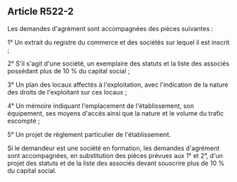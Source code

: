 Article R522-2
----
Les demandes d'agrément sont accompagnées des pièces suivantes :

1° Un extrait du registre du commerce et des sociétés sur lequel il est inscrit
;

2° S'il s'agit d'une société, un exemplaire des statuts et la liste des associés
possédant plus de 10 % du capital social ;

3° Un plan des locaux affectés à l'exploitation, avec l'indication de la nature
des droits de l'exploitant sur ces locaux ;

4° Un mémoire indiquant l'emplacement de l'établissement, son équipement, ses
moyens d'accès ainsi que la nature et le volume du trafic escompté ;

5° Un projet de règlement particulier de l'établissement.

Si le demandeur est une société en formation, les demandes d'agrément sont
accompagnées, en substitution des pièces prévues aux 1° et 2°, d'un projet des
statuts et de la liste des associés devant souscrire plus de 10 % du capital
social.
